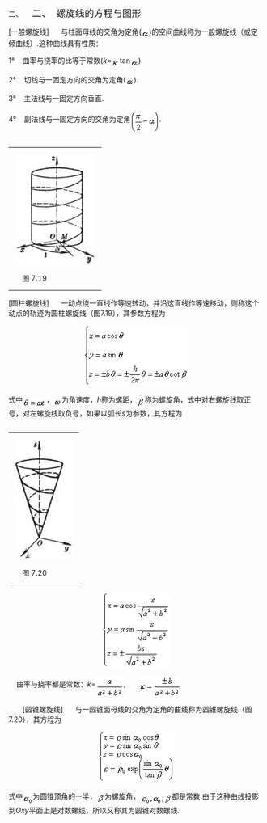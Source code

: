 <div class=Section1>
<p class=1 style='margin-left:36.0pt;text-indent:-36.0pt'><span lang=EN-US>二、<span
style='font:7.0pt "Times New Roman"'>&nbsp;&nbsp;&nbsp;&nbsp;&nbsp;&nbsp;&nbsp;
</span></span><span lang=ZH-CN style='font-size:14.0pt;font-family:宋体_GB2312'>二、</span><span
lang=EN-US style='font-size:7.0pt'>&nbsp;&nbsp;&nbsp; </span><span lang=ZH-CN
style='font-size:14.0pt;font-family:宋体_GB2312'>螺旋线的方程与图形</span></p>
<p class=1><span lang=EN-US>[</span><span lang=ZH-CN style='font-family:宋体_GB2312'>一般螺旋线</span><span
lang=EN-US>]&nbsp;&nbsp;&nbsp;&nbsp;&nbsp; </span><span lang=ZH-CN
style='font-family:宋体_GB2312'>与柱面母线的交角为定角</span><span lang=EN-US>(</span><sub><span
lang=EN-US style='font-size:10.5pt'><img width=15 height=15
src="res/17e9d95da129bdd93c34fb6cc6aaaa52_5587_files/image002.gif" u1:shapes="_x0000_i1025"
align=absmiddle></span></sub><span lang=EN-US>)</span><span lang=ZH-CN
style='font-family:宋体_GB2312'>的空间曲线称为一般螺旋线（或定倾曲线）</span><span lang=EN-US>.</span><span
lang=ZH-CN style='font-family:宋体_GB2312'>这种曲线具有性质：</span></p>
<p class=1><span lang=EN-US>1°&nbsp;&nbsp;&nbsp; </span><span lang=ZH-CN
style='font-family:宋体_GB2312'>曲率与挠率的比等于常数</span><span lang=EN-US>(<i>k</i>=</span><sub><span
lang=EN-US style='font-size:10.5pt'><img width=16 height=13
src="res/17e9d95da129bdd93c34fb6cc6aaaa52_5587_files/image004.gif" u1:shapes="_x0000_i1026"
align=absmiddle></span></sub><span lang=EN-US>tan</span><sub><span lang=EN-US
style='font-size:10.5pt'><img width=16 height=15
src="res/17e9d95da129bdd93c34fb6cc6aaaa52_5587_files/image006.gif" u1:shapes="_x0000_i1027"
align=absmiddle></span></sub><span lang=EN-US>).</span></p>
<p class=1><span lang=EN-US>2°&nbsp;&nbsp;&nbsp; </span><span lang=ZH-CN
style='font-family:宋体_GB2312'>切线与一固定方向的交角为定角</span><span lang=EN-US>(</span><sub><span
lang=EN-US style='font-size:10.5pt'><img width=16 height=15
src="res/17e9d95da129bdd93c34fb6cc6aaaa52_5587_files/image007.gif" u1:shapes="_x0000_i1028"
align=absmiddle></span></sub><span lang=EN-US>).</span></p>
<p class=1><span lang=EN-US>3°&nbsp;&nbsp;&nbsp; </span><span lang=ZH-CN
style='font-family:宋体_GB2312'>主法线与一固定方向垂直</span><span lang=EN-US>.</span></p>
<p class=1><span lang=EN-US>4°&nbsp;&nbsp;&nbsp; </span><span lang=ZH-CN
style='font-family:宋体_GB2312'>副法线与一固定方向的交角为定角</span><sub><span lang=EN-US
style='font-size:10.5pt'><img width=57 height=45
src="res/17e9d95da129bdd93c34fb6cc6aaaa52_5587_files/image009.gif" u1:shapes="_x0000_i1029"
align=absmiddle></span></sub><span lang=EN-US>.</span></p>
<div>
<table cellspacing=0 cellpadding=0 hspace=0 vspace=0 align=left>
 <tr>
  <td valign=top align=left style='padding-top:0mm;padding-right:9.05pt;
  padding-bottom:0mm;padding-left:9.05pt'>
  <div>
  <p class=1><span lang=EN-US><img width=160 height=217
  src="res/17e9d95da129bdd93c34fb6cc6aaaa52_5587_files/image011.jpg" u1:shapes="_x0000_i1031"></span></p>
  <p class=1><span lang=EN-US>&nbsp;&nbsp;&nbsp; </span><span lang=ZH-CN
  style='font-family:宋体_GB2312'>图</span><span lang=EN-US> 7.19</span></p>
  </div>
  </td>
 </tr>
</table>
</div>
<p class=1><span lang=EN-US>[</span><span lang=ZH-CN style='font-family:宋体_GB2312'>圆柱螺旋线</span><span
lang=EN-US>]&nbsp;&nbsp;&nbsp;&nbsp;&nbsp; </span><span lang=ZH-CN
style='font-family:宋体_GB2312'>一动点绕一直线作等速转动，并沿这直线作等速移动，则称这个动点的轨迹为圆柱螺旋线（图</span><span
lang=EN-US>7.19</span><span lang=ZH-CN style='font-family:宋体_GB2312'>），其参数方程为</span></p>
<p class=1 align=center style='text-align:center'><sub><span lang=EN-US
style='font-size:10.5pt'><img width=207 height=120
src="res/17e9d95da129bdd93c34fb6cc6aaaa52_5587_files/image013.gif" u1:shapes="_x0000_i1030"></span></sub></p>
<p class=1><span lang=ZH-CN style='font-family:宋体_GB2312'>式中</span><sub><span
lang=EN-US style='font-size:10.5pt'><img width=47 height=19
src="res/17e9d95da129bdd93c34fb6cc6aaaa52_5587_files/image015.gif" u1:shapes="_x0000_i1043"
align=absmiddle></span></sub><span lang=ZH-CN style='font-family:宋体_GB2312'>，</span><sub><span
lang=EN-US style='font-size:10.5pt'><img width=16 height=15
src="res/17e9d95da129bdd93c34fb6cc6aaaa52_5587_files/image017.gif" u1:shapes="_x0000_i1044"
align=absmiddle></span></sub><span lang=ZH-CN style='font-family:宋体_GB2312'>为角速度，</span><i><span
lang=EN-US>h</span></i><span lang=ZH-CN style='font-family:宋体_GB2312'>称为螺距，</span><sub><span
lang=EN-US style='font-size:10.5pt'><img width=16 height=21
src="res/17e9d95da129bdd93c34fb6cc6aaaa52_5587_files/image019.gif" u1:shapes="_x0000_i1045"
align=absmiddle></span></sub><span lang=ZH-CN style='font-family:宋体_GB2312'>称为螺旋角，式中对右螺旋线取正号，对左螺旋线取负号，如果以弧长</span><i><span
lang=EN-US>s</span></i><span lang=ZH-CN style='font-family:宋体_GB2312'>为参数，其方程为</span></p>
<div>
<table cellspacing=0 cellpadding=0 hspace=0 vspace=0 align=left>
 <tr>
  <td valign=top align=left style='padding-top:0mm;padding-right:9.05pt;
  padding-bottom:0mm;padding-left:9.05pt'>
  <div>
  <p class=1><span lang=EN-US><img width=115 height=236
  src="res/17e9d95da129bdd93c34fb6cc6aaaa52_5587_files/image021.jpg" u1:shapes="_x0000_i1046"></span></p>
  <p class=1><span lang=EN-US>&nbsp;&nbsp;&nbsp; </span><span lang=ZH-CN
  style='font-family:宋体_GB2312'>图</span><span lang=EN-US> 7.20</span></p>
  </div>
  </td>
 </tr>
</table>
</div>
<p class=1 align=center style='text-align:center'><sub><span lang=EN-US
style='font-size:10.5pt'><img width=135 height=149
src="res/17e9d95da129bdd93c34fb6cc6aaaa52_5587_files/image023.gif" u1:shapes="_x0000_i1047"></span></sub></p>
<p class=1><span lang=EN-US>&nbsp;&nbsp;&nbsp; </span><span lang=ZH-CN
style='font-family:宋体_GB2312'>曲率与挠率都是常数：</span><i><span lang=EN-US>k</span></i><span
lang=EN-US>=</span><sub><span lang=EN-US style='font-size:10.5pt'><img
width=55 height=41 src="res/17e9d95da129bdd93c34fb6cc6aaaa52_5587_files/image025.gif"
u1:shapes="_x0000_i1048" align=absmiddle></span></sub><span lang=EN-US>,&nbsp;&nbsp;&nbsp;&nbsp;&nbsp;&nbsp; </span><sub><span
lang=EN-US style='font-size:10.5pt'><img width=83 height=41
src="res/17e9d95da129bdd93c34fb6cc6aaaa52_5587_files/image027.gif" u1:shapes="_x0000_i1049"
align=absmiddle></span></sub></p>
<p class=1><span lang=EN-US>&nbsp;&nbsp;&nbsp;&nbsp;&nbsp;&nbsp; [</span><span
lang=ZH-CN style='font-family:宋体_GB2312'>圆锥螺旋线</span><span lang=EN-US>]&nbsp;&nbsp;&nbsp;&nbsp;&nbsp; </span><span
lang=ZH-CN style='font-family:宋体_GB2312'>与一圆锥面母线的交角为定角的曲线称为圆锥螺旋线（图</span><span
lang=EN-US>7.20</span><span lang=ZH-CN style='font-family:宋体_GB2312'>），其方程为</span></p>
<p class=1 align=center style='text-align:center'><sub><span lang=EN-US
style='font-size:10.5pt'><img width=151 height=101
src="res/17e9d95da129bdd93c34fb6cc6aaaa52_5587_files/image029.gif" u1:shapes="_x0000_i1050"></span></sub></p>
<p class=1><span lang=ZH-CN style='font-family:宋体_GB2312'>式中</span><sub><span
lang=EN-US style='font-size:10.5pt'><img width=20 height=24
src="res/17e9d95da129bdd93c34fb6cc6aaaa52_5587_files/image031.gif" u1:shapes="_x0000_i1051"
align=absmiddle></span></sub><span lang=ZH-CN style='font-family:宋体_GB2312'>为圆锥顶角的一半，</span><sub><span
lang=EN-US style='font-size:10.5pt'><img width=16 height=21
src="res/17e9d95da129bdd93c34fb6cc6aaaa52_5587_files/image032.gif" u1:shapes="_x0000_i1052"
align=absmiddle></span></sub><span lang=ZH-CN style='font-family:宋体_GB2312'>为螺旋角，</span><sub><span
lang=EN-US style='font-size:10.5pt'><img width=63 height=24
src="res/17e9d95da129bdd93c34fb6cc6aaaa52_5587_files/image034.gif" u1:shapes="_x0000_i1053"
align=absmiddle></span></sub><span lang=ZH-CN style='font-family:宋体_GB2312'>都是常数</span><span
lang=EN-US>.</span><span lang=ZH-CN style='font-family:宋体_GB2312'>由于这种曲线投影到</span><i><span
lang=EN-US>Oxy</span></i><span lang=ZH-CN style='font-family:宋体_GB2312'>平面上是对数螺线，所以又称其为圆锥对数螺线</span><span
lang=EN-US>.</span></p>
</div>